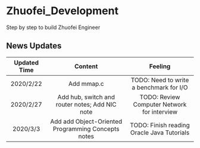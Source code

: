# Zhuofei_Development
Step by step to build Zhuofei Engineer

## News Updates
| Updated Time | Content | Feeling |
| :-: | :-: | :-: |
| 2020/2/22 | Add mmap.c | TODO: Need to write a benchmark for I/O |
| 2020/2/27 | Add hub, switch and router notes; Add NIC note | TODO: Review Computer Network for interview |
| 2020/3/3 | Add add Object-Oriented Programming Concepts notes | TODO: Finish reading Oracle Java Tutorials |
